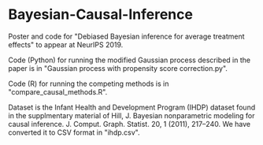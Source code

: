 # Bayesian-Causal-Inference
Poster and code for "Debiased Bayesian inference for average treatment effects" to appear at NeurIPS 2019.

Code (Python) for running the modified Gaussian process described in the paper is in "Gaussian process with propensity score correction.py".

Code (R) for running the competing methods is in "compare_causal_methods.R".

Dataset is the Infant Health and Development Program (IHDP) dataset found in the supplmentary material of
Hill, J. Bayesian nonparametric modeling for causal inference. J. Comput. Graph. Statist. 20, 1 (2011), 217–240.
We have converted it to CSV format in "ihdp.csv".
